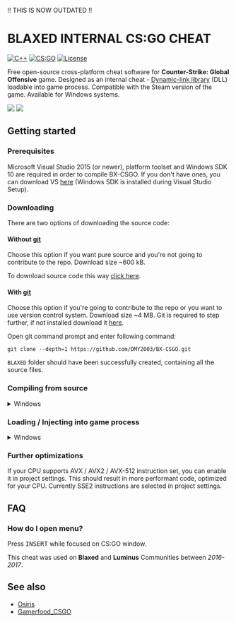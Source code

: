 !! THIS IS NOW OUTDATED !!

# BLAXED INTERNAL CS:GO CHEAT
[![C++](https://img.shields.io/badge/language-C%2B%2B-%23f34b7d.svg?style=plastic)](https://en.wikipedia.org/wiki/C%2B%2B) 
[![CS:GO](https://img.shields.io/badge/game-CS%3AGO-yellow.svg?style=plastic)](https://store.steampowered.com/app/730/CounterStrike_Global_Offensive/) 
[![License](https://img.shields.io/github/license/dmy2003/BX-CSGO.svg?style=plastic)](LICENSE)

Free open-source cross-platform cheat software for **Counter-Strike: Global Offensive** game. Designed as an internal cheat - [Dynamic-link library](https://en.wikipedia.org/wiki/Dynamic-link_library) (DLL) loadable into game process. Compatible with the Steam version of the game. Available for Windows systems.

<img src="https://i.imgur.com/E9UiUyQ.png">
<img src="https://i.imgur.com/GyUMY7h.jpg">

## Getting started

### Prerequisites
Microsoft Visual Studio 2015 (or newer), platform toolset and Windows SDK 10 are required in order to compile BX-CSGO. If you don't have ones, you can download VS [here](https://visualstudio.microsoft.com/) (Windows SDK is installed during Visual Studio Setup).

### Downloading

There are two options of downloading the source code:

#### Without [git](https://git-scm.com)

Choose this option if you want pure source and you're not going to contribute to the repo. Download size ~600 kB.

To download source code this way [click here](https://github.com/DMY2003/BX-CSGO/archive/master.zip).

#### With [git](https://git-scm.com)

Choose this option if you're going to contribute to the repo or you want to use version control system. Download size ~4 MB. Git is required to step further, if not installed download it [here](https://git-scm.com).

Open git command prompt and enter following command:

    git clone --depth=1 https://github.com/DMY2003/BX-CSGO.git

`BLAXED` folder should have been successfully created, containing all the source files.

### Compiling from source

<details>

<summary>Windows</summary>

When you have equipped a copy of the source code, next step is opening **BLAXED.sln** in Microsoft Visual Studio 2015.

Then change build configuration to `Release | x86` and simply press **Build solution**.

If everything went right you should receive a DLL binary file.

</details>

### Loading / Injecting into game process

<details>

<summary>Windows</summary>

Open your favorite [DLL injector](https://en.wikipedia.org/wiki/DLL_injection) and just inject the DLL file into `csgo.exe` process.

When injected, menu is openable under `INSERT` key.

</details>

### Further optimizations
If your CPU supports AVX / AVX2 / AVX-512 instruction set, you can enable it in project settings. This should result in more performant code, optimized for your CPU. Currently SSE2 instructions are selected in project settings.

## FAQ

### How do I open menu?
Press <kbd>INSERT</kbd> while focused on CS:GO window.

This cheat was used on **Blaxed** and **Luminus** Communities between *2016-2017*.

## See also
*   [Osiris](https://github.com/danielkrupinski/Osiris)
*   [Gamerfood_CSGO](https://github.com/A5-/Gamerfood_CSGO)
